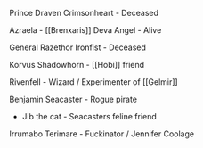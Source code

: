 Prince Draven Crimsonheart - Deceased

Azraela - [[Brenxaris]] Deva Angel - Alive

General Razethor Ironfist - Deceased 

Korvus Shadowhorn - [[Hobi]] friend

Rivenfell - Wizard / Experimenter of [[Gelmir]]

Benjamin Seacaster - Rogue pirate
 - Jib the cat - Seacasters feline friend 

Irrumabo Terimare - Fuckinator / Jennifer Coolage
